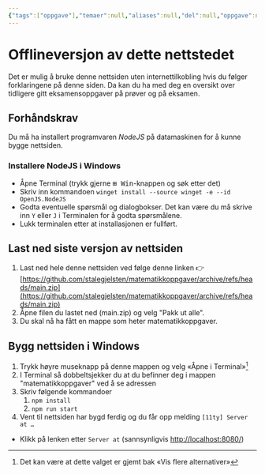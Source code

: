 ```yaml
---
{"tags":["oppgave"],"temaer":null,"aliases":null,"del":null,"oppgave":null,"fag":null,"eksamen":null,"dg-publish":true,"title":"Offlineversjon av dette nettstedet","date":"2025-09-15","modified":"2025-09-22","permalink":"/offlineversjon-av-dette-nettstedet/","dgPassFrontmatter":true}
---
```



# Offlineversjon av dette nettstedet

Det er mulig å bruke denne nettsiden uten internettilkobling hvis du følger forklaringene på denne siden. Da kan du ha med deg en oversikt over tidligere gitt eksamensoppgaver på prøver og på eksamen.

## Forhåndskrav
Du må ha installert programvaren *NodeJS* på datamaskinen for å kunne bygge nettsiden.

### Installere NodeJS i Windows
- Åpne Terminal (trykk gjerne <kbd>⊞ Win</kbd>-knappen og søk etter det)
- Skriv inn kommandoen `winget install --source winget -e --id OpenJS.NodeJS`
- Godta eventuelle spørsmål og dialogbokser. Det kan være du må skrive inn `Y` eller `J` i Terminalen for å godta spørsmålene.
- Lukk terminalen etter at installasjonen er fullført.

## Last ned siste versjon av nettsiden
1. Last ned hele denne nettsiden ved følge denne linken 👉 [https://github.com/stalegjelsten/matematikkoppgaver/archive/refs/heads/main.zip](https://github.com/stalegjelsten/matematikkoppgaver/archive/refs/heads/main.zip)
2. Åpne filen du lastet ned (main.zip) og velg "Pakk ut alle".
3. Du skal nå ha fått en mappe som heter matematikkoppgaver.

## Bygg nettsiden i Windows
1. Trykk høyre museknapp på denne mappen og velg «Åpne i Terminal»[^1]
2. I Terminal så dobbeltsjekker du at du befinner deg i mappen "matematikkoppgaver" ved å se adressen
3. Skriv følgende kommandoer 
	1. `npm install`
	2. `npm run start`
4. Vent til nettsiden har bygd ferdig og du får opp melding `[11ty] Server at …`
- Klikk på lenken etter `Server at` (sannsynligvis [http://localhost:8080/](http://localhost:8080/))

[^1]: Det kan være at dette valget er gjemt bak «Vis flere alternativer»
